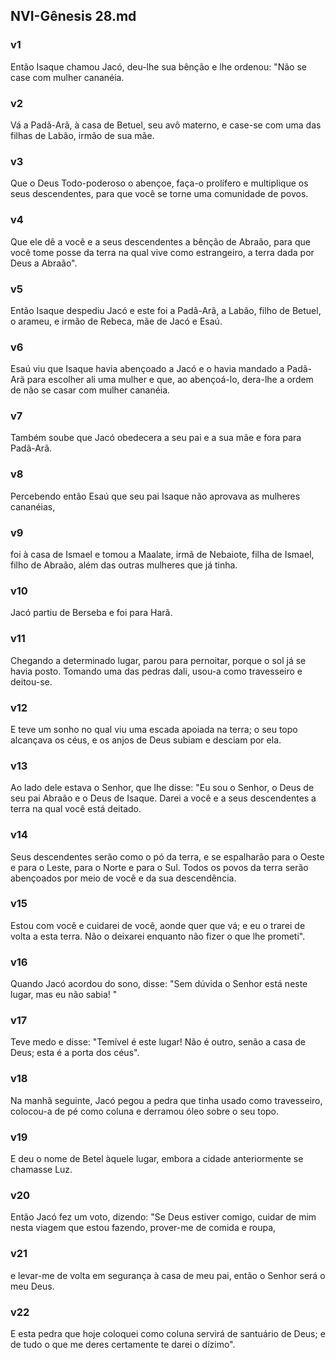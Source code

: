 ## NVI-Gênesis 28.md
### v1
 Então Isaque chamou Jacó, deu-lhe sua bênção e lhe ordenou: "Não se case com mulher cananéia.
### v2
 Vá a Padã-Arã, à casa de Betuel, seu avô materno, e case-se com uma das filhas de Labão, irmão de sua mãe.
### v3
 Que o Deus Todo-poderoso o abençoe, faça-o prolífero e multiplique os seus descendentes, para que você se torne uma comunidade de povos.
### v4
 Que ele dê a você e a seus descendentes a bênção de Abraão, para que você tome posse da terra na qual vive como estrangeiro, a terra dada por Deus a Abraão".
### v5
 Então Isaque despediu Jacó e este foi a Padã-Arã, a Labão, filho de Betuel, o arameu, e irmão de Rebeca, mãe de Jacó e Esaú.
### v6
 Esaú viu que Isaque havia abençoado a Jacó e o havia mandado a Padã-Arã para escolher ali uma mulher e que, ao abençoá-lo, dera-lhe a ordem de não se casar com mulher cananéia.
### v7
 Também soube que Jacó obedecera a seu pai e a sua mãe e fora para Padã-Arã.
### v8
 Percebendo então Esaú que seu pai Isaque não aprovava as mulheres cananéias,
### v9
 foi à casa de Ismael e tomou a Maalate, irmã de Nebaiote, filha de Ismael, filho de Abraão, além das outras mulheres que já tinha.
### v10
 Jacó partiu de Berseba e foi para Harã.
### v11
 Chegando a determinado lugar, parou para pernoitar, porque o sol já se havia posto. Tomando uma das pedras dali, usou-a como travesseiro e deitou-se.
### v12
 E teve um sonho no qual viu uma escada apoiada na terra; o seu topo alcançava os céus, e os anjos de Deus subiam e desciam por ela.
### v13
 Ao lado dele estava o Senhor, que lhe disse: "Eu sou o Senhor, o Deus de seu pai Abraão e o Deus de Isaque. Darei a você e a seus descendentes a terra na qual você está deitado.
### v14
 Seus descendentes serão como o pó da terra, e se espalharão para o Oeste e para o Leste, para o Norte e para o Sul. Todos os povos da terra serão abençoados por meio de você e da sua descendência.
### v15
 Estou com você e cuidarei de você, aonde quer que vá; e eu o trarei de volta a esta terra. Não o deixarei enquanto não fizer o que lhe prometi".
### v16
 Quando Jacó acordou do sono, disse: "Sem dúvida o Senhor está neste lugar, mas eu não sabia! "
### v17
 Teve medo e disse: "Temível é este lugar! Não é outro, senão a casa de Deus; esta é a porta dos céus".
### v18
 Na manhã seguinte, Jacó pegou a pedra que tinha usado como travesseiro, colocou-a de pé como coluna e derramou óleo sobre o seu topo.
### v19
 E deu o nome de Betel àquele lugar, embora a cidade anteriormente se chamasse Luz.
### v20
 Então Jacó fez um voto, dizendo: "Se Deus estiver comigo, cuidar de mim nesta viagem que estou fazendo, prover-me de comida e roupa,
### v21
 e levar-me de volta em segurança à casa de meu pai, então o Senhor será o meu Deus.
### v22
 E esta pedra que hoje coloquei como coluna servirá de santuário de Deus; e de tudo o que me deres certamente te darei o dízimo".
